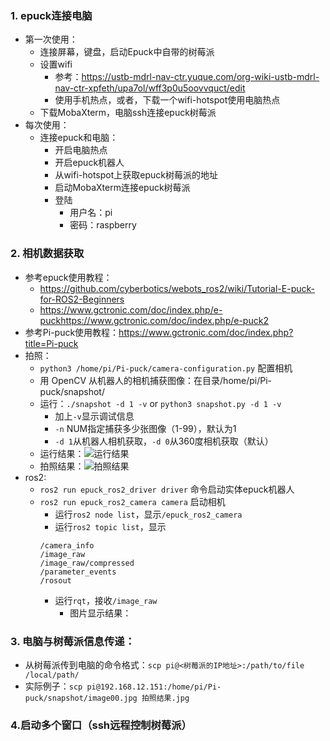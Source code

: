 ### 1. epuck连接电脑
- 第一次使用：
    - 连接屏幕，键盘，启动Epuck中自带的树莓派
    - 设置wifi
        - 参考：https://ustb-mdrl-nav-ctr.yuque.com/org-wiki-ustb-mdrl-nav-ctr-xpfeth/upa7ol/wff3p0u5oovvquct/edit
        - 使用手机热点，或者，下载一个wifi-hotspot使用电脑热点
    - 下载MobaXterm，电脑ssh连接epuck树莓派   
- 每次使用：
    - 连接epuck和电脑：
        - 开启电脑热点
        - 开启epuck机器人
        - 从wifi-hotspot上获取epuck树莓派的地址
        - 启动MobaXterm连接epuck树莓派
        - 登陆
            - 用户名：pi
            - 密码：raspberry

### 2. 相机数据获取
- 参考epuck使用教程：
    - https://github.com/cyberbotics/webots_ros2/wiki/Tutorial-E-puck-for-ROS2-Beginners
    - https://www.gctronic.com/doc/index.php/e-puckhttps://www.gctronic.com/doc/index.php/e-puck2
- 参考Pi-puck使用教程：https://www.gctronic.com/doc/index.php?title=Pi-puck
- 拍照：
    - `python3 /home/pi/Pi-puck/camera-configuration.py` 配置相机
    - 用 OpenCV 从机器人的相机捕获图像：在目录/home/pi/Pi-puck/snapshot/
    - 运行：`./snapshot -d 1 -v` or `python3 snapshot.py -d 1 -v`
        - 加上`-v`显示调试信息
        - `-n` NUM指定捕获多少张图像（1-99），默认为1
        - `-d 1`从机器人相机获取，`-d 0`从360度相机获取（默认）
    - 运行结果：![运行结果](img/运行结果.png)
    - 拍照结果：![拍照结果](img/拍照结果.jpg)
- ros2:
    - `ros2 run epuck_ros2_driver driver` 命令启动实体epuck机器人
    - `ros2 run epuck_ros2_camera camera` 启动相机
        - 运行`ros2 node list`，显示`/epuck_ros2_camera`
        - 运行`ros2 topic list`，显示
        ```
        /camera_info
        /image_raw
        /image_raw/compressed
        /parameter_events
        /rosout
        ```
        - 运行`rqt`，接收`/image_raw`
            - 图片显示结果：

### 3. 电脑与树莓派信息传递：
- 从树莓派传到电脑的命令格式：`scp pi@<树莓派的IP地址>:/path/to/file /local/path/`
- 实际例子：`scp pi@192.168.12.151:/home/pi/Pi-puck/snapshot/image00.jpg 拍照结果.jpg`

### 4.启动多个窗口（ssh远程控制树莓派）
